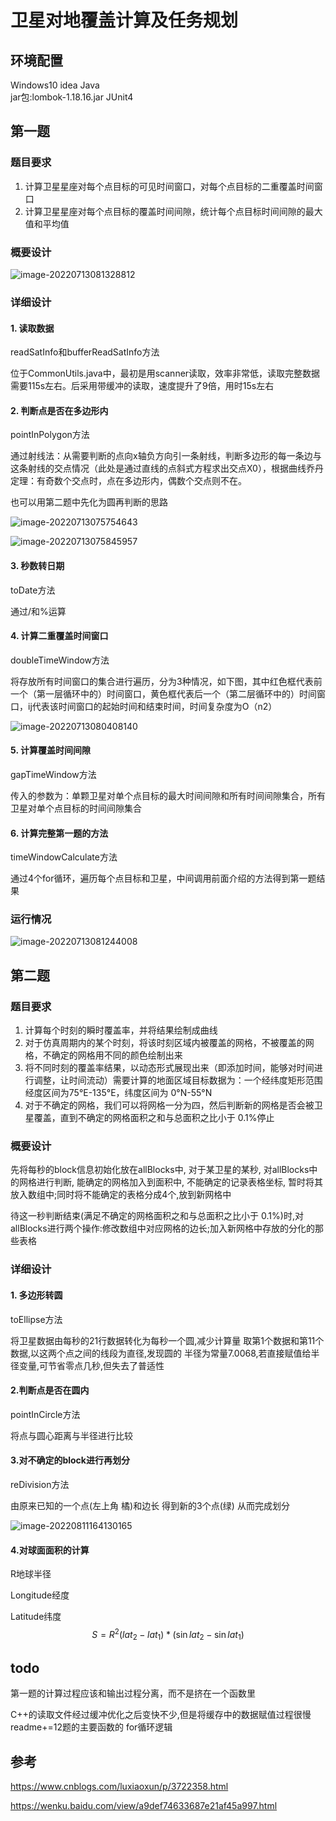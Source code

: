 # **卫星对地覆盖计算及任务规划**

## 环境配置

Windows10	idea	Java  
jar包:lombok-1.18.16.jar	JUnit4

## 第一题

### 题目要求

1. 计算卫星星座对每个点目标的可见时间窗口，对每个点目标的二重覆盖时间窗口
2. 计算卫星星座对每个点目标的覆盖时间间隙，统计每个点目标时间间隙的最大值和平均值


### 概要设计

![image-20220713081328812](img/image-20220713081328812.png)

### 详细设计

#### 1.	读取数据

readSatInfo和bufferReadSatInfo方法

位于CommonUtils.java中，最初是用scanner读取，效率非常低，读取完整数据需要115s左右。后采用带缓冲的读取，速度提升了9倍，用时15s左右

#### 2.	判断点是否在多边形内

pointInPolygon方法

通过射线法：从需要判断的点向x轴负方向引一条射线，判断多边形的每一条边与这条射线的交点情况（此处是通过直线的点斜式方程求出交点X0），根据曲线乔丹定理：有奇数个交点时，点在多边形内，偶数个交点则不在。

也可以用第二题中先化为圆再判断的思路

![image-20220713075754643](img/image-20220713075754643.png)

![image-20220713075845957](img/image-20220713075845957.png)

#### 3.	秒数转日期

toDate方法

通过/和%运算

#### 4.	计算二重覆盖时间窗口

doubleTimeWindow方法

将存放所有时间窗口的集合进行遍历，分为3种情况，如下图，其中红色框代表前一个（第一层循环中的）时间窗口，黄色框代表后一个（第二层循环中的）时间窗口，ij代表该时间窗口的起始时间和结束时间，时间复杂度为O（n2）

![image-20220713080408140](img/image-20220713080408140.png)

#### 5.	计算覆盖时间间隙

gapTimeWindow方法

传入的参数为：单颗卫星对单个点目标的最大时间间隙和所有时间间隙集合，所有卫星对单个点目标的时间间隙集合

#### 6.	计算完整第一题的方法

timeWindowCalculate方法

通过4个for循环，遍历每个点目标和卫星，中间调用前面介绍的方法得到第一题结果

### 运行情况

![image-20220713081244008](img/image-20220713081244008.png)

## 第二题

### 题目要求

1. 计算每个时刻的瞬时覆盖率，并将结果绘制成曲线
2. 对于仿真周期内的某个时刻，将该时刻区域内被覆盖的网格，不被覆盖的网格，不确定的网格用不同的颜色绘制出来
3. 将不同时刻的覆盖率结果，以动态形式展现出来（即添加时间，能够对时间进行调整，让时间流动）需要计算的地面区域目标数据为：一个经纬度矩形范围 经度区间为75°E-135°E，纬度区间为 0°N-55°N
4. 对于不确定的网格，我们可以将网格一分为四，然后判断新的网格是否会被卫星覆盖，直到不确定的网格面积之和与总面积之比小于 0.1%停止

### 概要设计

先将每秒的block信息初始化放在allBlocks中, 对于某卫星的某秒, 对allBlocks中的网格进行判断, 能确定的网格加入到面积中, 不能确定的记录表格坐标, 暂时将其放入数组中;同时将不能确定的表格分成4个,放到新网格中

待这一秒判断结束(满足不确定的网格面积之和与总面积之比小于 0.1%)时,对allBlocks进行两个操作:修改数组中对应网格的边长;加入新网格中存放的分化的那些表格

### 详细设计

#### 1. 多边形转圆

toEllipse方法

将卫星数据由每秒的21行数据转化为每秒一个圆,减少计算量
取第1个数据和第11个数据,以这两个点之间的线段为直径,发现圆的
半径为常量7.0068,若直接赋值给半径变量,可节省零点几秒,但失去了普适性

#### 2.判断点是否在圆内

pointInCircle方法

将点与圆心距离与半径进行比较

#### 3.对不确定的block进行再划分

reDivision方法

由原来已知的一个点(左上角 橘)和边长 得到新的3个点(绿) 从而完成划分

![image-20220811164130165](img/image-20220811164130165.png)

#### 4.对球面面积的计算

R地球半径

Longitude经度

Latitude纬度
$$
S=R^2(lat_2-lat_1)*(\sin lat_2-\sin lat_1)
$$





## todo

第一题的计算过程应该和输出过程分离，而不是挤在一个函数里

C++的读取文件经过缓冲优化之后变快不少,但是将缓存中的数据赋值过程很慢
readme+=12题的主要函数的 for循环逻辑



## 参考

https://www.cnblogs.com/luxiaoxun/p/3722358.html

https://wenku.baidu.com/view/a9def74633687e21af45a997.html

